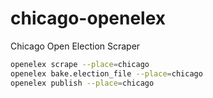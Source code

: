 # chicago-openelex
Chicago Open Election Scraper


```bash
openelex scrape --place=chicago
openelex bake.election_file --place=chicago
openelex publish --place=chicago
```
